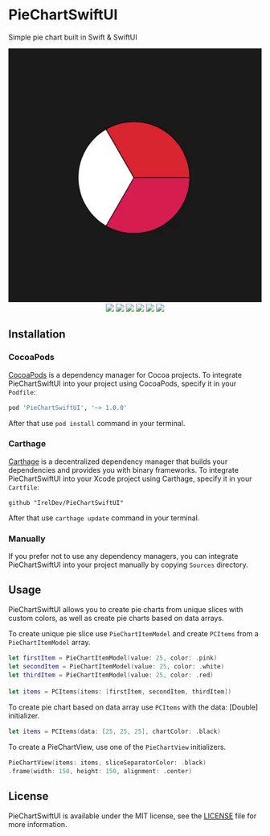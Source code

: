# PieChartSwiftUI
Simple pie chart built in Swift &amp; SwiftUI

<p align="center">  
<img src = "Assets/Demo.gif" /><br>
  <img src = "https://img.shields.io/badge/platform-iOS%2013%2B%20%7C%20macOS%2010.15%2B-lightgrey" />
  <img src = "https://img.shields.io/badge/swift-5.0-orange.svg" />
  <img src = "https://img.shields.io/badge/license-MIT-blue.svg" />
  <img src = "https://img.shields.io/badge/carthage-✔-blue" \>
  <img src = "https://img.shields.io/badge/cocoapods-✔-green.svg" />
  <img src = "https://img.shields.io/badge/pod-v1.0.0-green" \>
</p>

## Installation

### CocoaPods
[CocoaPods](https://cocoapods.org) is a dependency manager for Cocoa projects. To integrate PieChartSwiftUI into your project using CocoaPods, specify it in your `Podfile`:

```ruby
pod 'PieChartSwiftUI', '~> 1.0.0'
```
After that use `pod install` command in your terminal.

### Carthage
[Carthage](https://github.com/Carthage/Carthage) is a decentralized dependency manager that builds your dependencies and provides you with binary frameworks. To integrate PieChartSwiftUI into your Xcode project using Carthage, specify it in your `Cartfile`:

```ogdl
github "IrelDev/PieChartSwiftUI"
```
After that use `carthage update` command in your terminal.

### Manually
If you prefer not to use any dependency managers, you can integrate PieChartSwiftUI into your project manually by copying `Sources` directory.

## Usage
PieChartSwiftUI allows you to create pie charts from unique slices with custom colors, as well as create pie charts based on data arrays.

To create unique pie slice use `PieChartItemModel` and create `PCItems` from a `PieChartItemModel` array.
```swift
let firstItem = PieChartItemModel(value: 25, color: .pink)
let secondItem = PieChartItemModel(value: 25, color: .white)
let thirdItem = PieChartItemModel(value: 25, color: .red)

let items = PCItems(items: [firstItem, secondItem, thirdItem])
```

To create pie chart based on data array use `PCItems` with the data: [Double] initializer.
```swift
let items = PCItems(data: [25, 25, 25], chartColor: .black)
```

To create a PieChartView, use one of the `PieChartView` initializers.
```swift
PieChartView(items: items, sliceSeparatorColor: .black)
.frame(width: 150, height: 150, alignment: .center)
```

## License
PieChartSwiftUI is available under the MIT license, see the [LICENSE](LICENSE) file for more information.
